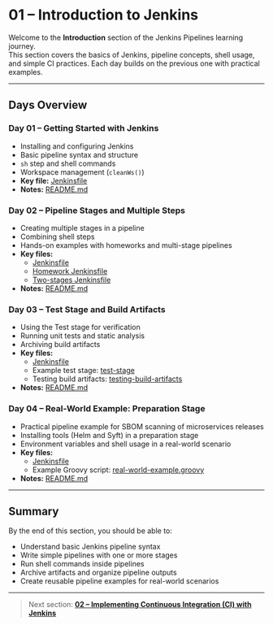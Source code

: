 # 01 – Introduction to Jenkins

Welcome to the **Introduction** section of the Jenkins Pipelines learning journey.  
This section covers the basics of Jenkins, pipeline concepts, shell usage, and simple CI practices. Each day builds on the previous one with practical examples.

---

## Days Overview

### Day 01 – Getting Started with Jenkins
- Installing and configuring Jenkins
- Basic pipeline syntax and structure
- `sh` step and shell commands
- Workspace management (`cleanWs()`)
- **Key file:** [Jenkinsfile](day-01/Jenkinsfile)
- **Notes:** [README.md](day-01/README.md)

### Day 02 – Pipeline Stages and Multiple Steps
- Creating multiple stages in a pipeline
- Combining shell steps
- Hands-on examples with homeworks and multi-stage pipelines
- **Key files:**
  - [Jenkinsfile](day-02/Jenkinsfile)
  - [Homework Jenkinsfile](day-02/homeworks/Jenkinsfile)
  - [Two-stages Jenkinsfile](day-02/two-stages/Jenkinsfile)
- **Notes:** [README.md](day-02/README.md)

### Day 03 – Test Stage and Build Artifacts
- Using the Test stage for verification
- Running unit tests and static analysis
- Archiving build artifacts
- **Key files:**
  - [Jenkinsfile](day-03/Jenkinsfile)
  - Example test stage: [test-stage](day-03/files/test-stage)
  - Testing build artifacts: [testing-build-artifacts](day-03/files/testing-build-artifacts)
- **Notes:** [README.md](day-03/README.md)

### Day 04 – Real-World Example: Preparation Stage
- Practical pipeline example for SBOM scanning of microservices releases
- Installing tools (Helm and Syft) in a preparation stage
- Environment variables and shell usage in a real-world scenario
- **Key files:**
  - [Jenkinsfile](day-04/Jenkinsfile)
  - Example Groovy script: [real-world-example.groovy](day-04/files/real-world-example.groovy)
- **Notes:** [README.md](day-04/README.md)

---

## Summary

By the end of this section, you should be able to:

- Understand basic Jenkins pipeline syntax
- Write simple pipelines with one or more stages
- Run shell commands inside pipelines
- Archive artifacts and organize pipeline outputs
- Create reusable pipeline examples for real-world scenarios

---

> Next section: **[02 – Implementing Continuous Integration (CI) with Jenkins](../02_ci/README.md)**

